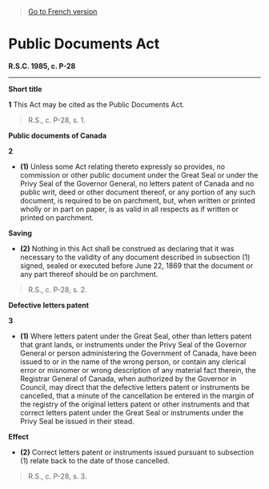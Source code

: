 > [Go to French version](/fr/Lois/Lois%20révisées%20du%20Canada/P/P-28.md)

# Public Documents Act

**R.S.C. 1985, c. P-28**


----------



**Short title**

**1** This Act may be cited as the Public Documents Act.
> R.S., c. P-28, s. 1.





**Public documents of Canada**

**2** 

- **(1)** Unless some Act relating thereto expressly so provides, no commission or other public document under the Great Seal or under the Privy Seal of the Governor General, no letters patent of Canada and no public writ, deed or other document thereof, or any portion of any such document, is required to be on parchment, but, when written or printed wholly or in part on paper, is as valid in all respects as if written or printed on parchment.

**Saving**

- **(2)** Nothing in this Act shall be construed as declaring that it was necessary to the validity of any document described in subsection (1) signed, sealed or executed before June 22, 1869 that the document or any part thereof should be on parchment.
> R.S., c. P-28, s. 2.





**Defective letters patent**

**3** 

- **(1)** Where letters patent under the Great Seal, other than letters patent that grant lands, or instruments under the Privy Seal of the Governor General or person administering the Government of Canada, have been issued to or in the name of the wrong person, or contain any clerical error or misnomer or wrong description of any material fact therein, the Registrar General of Canada, when authorized by the Governor in Council, may direct that the defective letters patent or instruments be cancelled, that a minute of the cancellation be entered in the margin of the registry of the original letters patent or other instruments and that correct letters patent under the Great Seal or instruments under the Privy Seal be issued in their stead.

**Effect**

- **(2)** Correct letters patent or instruments issued pursuant to subsection (1) relate back to the date of those cancelled.
> R.S., c. P-28, s. 3.



